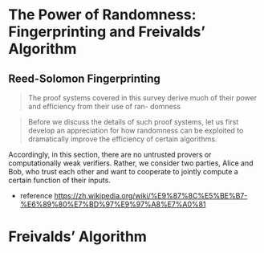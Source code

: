# The Power of Randomness: Fingerprinting and Freivalds’ Algorithm


## Reed-Solomon Fingerprinting

> The proof systems covered in this survey derive much of their power and efficiency from their use of ran- domness

> Before we discuss the details of such proof systems, let us first develop an appreciation for how randomness can be exploited to dramatically improve the efficiency of certain algorithms. 

Accordingly, in this section, there are no untrusted provers or computationally weak verifiers. Rather, we consider two parties, Alice and Bob, who trust each other and want to cooperate to jointly compute a certain function of their inputs.




* reference
  https://zh.wikipedia.org/wiki/%E9%87%8C%E5%BE%B7-%E6%89%80%E7%BD%97%E9%97%A8%E7%A0%81



# Freivalds’ Algorithm